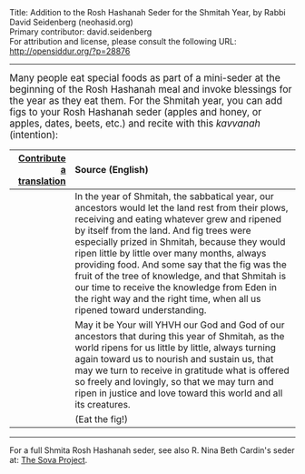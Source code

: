 <html>
<head></head>
<body>
Title: Addition to the Rosh Hashanah Seder for the Shmitah Year, by Rabbi David Seidenberg (neohasid.org)<br />
Primary contributor: david.seidenberg<br />
For attribution and license, please consult the following URL: <a href="http://opensiddur.org/?p=28876">http://opensiddur.org/?p=28876</a>
<p />
<hr />

<div class="english" style="font-size: 1.2em;">
Many people eat special foods as part of a mini-seder at the beginning of the Rosh Hashanah meal and invoke blessings for the year as they eat them. For the Shmitah year, you can add figs to your Rosh Hashanah seder (apples and honey, or apples, dates, beets, etc.) and recite with this <em>kavvanah</em> (intention):
</div>

<table style="margin-left: auto;margin-right: auto;" class="draggable">
<thead><tr><th id="x" style="text-align: right;"><a href="https://opensiddur.org/contributing/upload/">Contribute a translation</a></th><th style="text-align: left;">Source (English)</th></tr></thead>
<tbody>
<tr><td style="vertical-align:top;">
<div class="liturgy"><span lang="he">

</span></div></td>
 
<td style="vertical-align:top;">
<div class="english">
In the year of Shmitah, the sabbatical year, 
our ancestors would let the land rest from their plows, 
receiving and eating whatever grew and ripened by itself from the land. 
And fig trees were especially prized in Shmitah, 
because they would ripen little by little over many months, 
always providing food. 
And some say that the fig was the fruit of the tree of knowledge, 
and that Shmitah is our time to receive the knowledge from Eden 
in the right way and the right time, 
when all us ripened toward understanding.
</div></td></tr>


<tr><td style="vertical-align:top;">
<div class="liturgy"><span lang="he">

</span></div></td>
 
<td style="vertical-align:top;">
<div class="english">
May it be Your will 
YHVH our God and God of our ancestors 
that during this year of Shmitah, 
as the world ripens for us little by little, 
always turning again toward us 
to nourish and sustain us, 
that may we turn 
to receive in gratitude 
what is offered so freely and lovingly, 
so that we may turn 
and ripen in justice and love 
toward this world and all its creatures.
</div></td></tr>


<tr><td style="vertical-align:top;">
<div class="liturgy"><span lang="he">

</span></div></td>
 
<td style="vertical-align:top;">
<div class="english">
<span class="instruction">(Eat the fig!)</span>
</div></td></tr>
</tbody></table>

<hr />

For a full Shmita Rosh Hashanah seder, see also R. Nina Beth Cardin's seder at: <a href="http://web.archive.org/web/20141215080351/http://sovaproject.org/2014/08/15/rosh-hashanah-shemitah-seder-5775/">The Sova Project</a>.

</body>
</html>